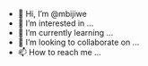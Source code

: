 - 👋 Hi, I’m @mbijiwe
- 👀 I’m interested in ...
- 🌱 I’m currently learning ...
- 💞️ I’m looking to collaborate on ...
- 📫 How to reach me ...

<!---
mbijiwe/mbijiwe is a ✨ special ✨ repository because its `README.md` (this file) appears on your GitHub profile.
You can click the Preview link to take a look at your changes.
--->
